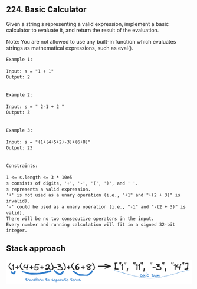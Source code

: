 ## 224. Basic Calculator
Given a string s representing a valid expression, implement a basic calculator to evaluate it, and return the result of the evaluation.

Note: You are not allowed to use any built-in function which evaluates strings as mathematical expressions, such as eval().

 
```
Example 1:

Input: s = "1 + 1"
Output: 2


Example 2:

Input: s = " 2-1 + 2 "
Output: 3


Example 3:

Input: s = "(1+(4+5+2)-3)+(6+8)"
Output: 23
 

Constraints:

1 <= s.length <= 3 * 10e5
s consists of digits, '+', '-', '(', ')', and ' '.
s represents a valid expression.
'+' is not used as a unary operation (i.e., "+1" and "+(2 + 3)" is invalid).
'-' could be used as a unary operation (i.e., "-1" and "-(2 + 3)" is valid).
There will be no two consecutive operators in the input.
Every number and running calculation will fit in a signed 32-bit integer.
```
## Stack approach
![img.png](img.png)
